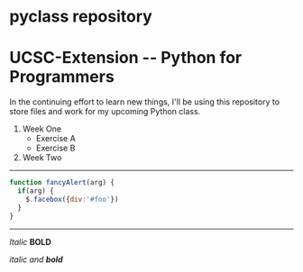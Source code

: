 # pyclass repository
# UCSC-Extension -- Python for Programmers
In the continuing effort to learn new things, I'll be
using this repository to store files and work for 
my upcoming Python class.

1. Week One
    * Exercise A
    * Exercise B
2. Week Two


-----


```javascript
function fancyAlert(arg) {
  if(arg) {
    $.facebox({div:'#foo'})
  }
}
```

------

*Italic*
**BOLD**

_italic and **bold**_
